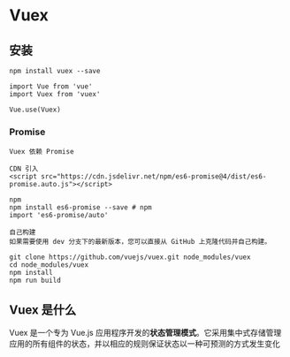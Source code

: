 # Vuex

## 安装

```
npm install vuex --save

import Vue from 'vue'
import Vuex from 'vuex'

Vue.use(Vuex)
```

### Promise

```
Vuex 依赖 Promise

CDN 引入
<script src="https://cdn.jsdelivr.net/npm/es6-promise@4/dist/es6-promise.auto.js"></script>

npm 
npm install es6-promise --save # npm
import 'es6-promise/auto'

自己构建
如果需要使用 dev 分支下的最新版本，您可以直接从 GitHub 上克隆代码并自己构建。

git clone https://github.com/vuejs/vuex.git node_modules/vuex
cd node_modules/vuex
npm install
npm run build

```

## Vuex 是什么

Vuex 是一个专为 Vue.js 应用程序开发的**状态管理模式**。它采用集中式存储管理应用的所有组件的状态，并以相应的规则保证状态以一种可预测的方式发生变化 

 



